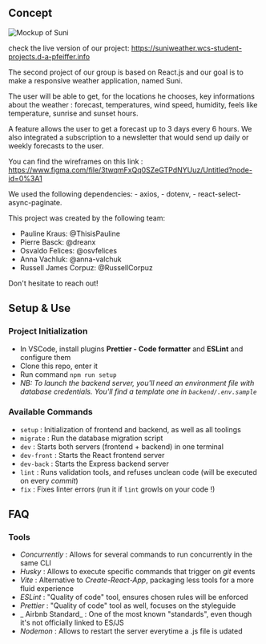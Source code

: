 ## Concept
![Mockup of Suni](https://user-images.githubusercontent.com/104513836/203733858-d0823380-991b-4fe7-aabd-db2ce1dec96e.jpg)

check the live version of our project: https://suniweather.wcs-student-projects.d-a-pfeiffer.info

The second project of our group is based on React.js and our goal is to make a responsive weather application, named Suni.

The user will be able to get, for the locations he chooses, key informations about the weather : forecast, temperatures, wind speed, humidity, feels like temperature, sunrise and sunset hours.

A feature allows the user to get a forecast up to 3 days every 6 hours.
We also integrated a subscription to a newsletter that would send up daily or weekly forecasts to the user.

You can find the wireframes on this link : https://www.figma.com/file/3twqmFxQq0SZeGTPdNYUuz/Untitled?node-id=0%3A1

We used the following dependencies:
       - axios,
       - dotenv,
       - react-select-async-paginate. 


This project was created by the following team:
  - Pauline Kraus: @ThisisPauline 
  - Pierre Basck: @dreanx 
  - Osvaldo Felices: @osvfelices 
  - Anna Vachluk: @anna-valchuk 
  - Russell James Corpuz: @RussellCorpuz

Don't hesitate to reach out! 

## Setup & Use

### Project Initialization

- In VSCode, install plugins **Prettier - Code formatter** and **ESLint** and configure them
- Clone this repo, enter it
- Run command `npm run setup`
- _NB: To launch the backend server, you'll need an environment file with database credentials. You'll find a template one in `backend/.env.sample`_

### Available Commands

- `setup` : Initialization of frontend and backend, as well as all toolings
- `migrate` : Run the database migration script
- `dev` : Starts both servers (frontend + backend) in one terminal
- `dev-front` : Starts the React frontend server
- `dev-back` : Starts the Express backend server
- `lint` : Runs validation tools, and refuses unclean code (will be executed on every _commit_)
- `fix` : Fixes linter errors (run it if `lint` growls on your code !)

## FAQ

### Tools

- _Concurrently_ : Allows for several commands to run concurrently in the same CLI
- _Husky_ : Allows to execute specific commands that trigger on _git_ events
- _Vite_ : Alternative to _Create-React-App_, packaging less tools for a more fluid experience
- _ESLint_ : "Quality of code" tool, ensures chosen rules will be enforced
- _Prettier_ : "Quality of code" tool as well, focuses on the styleguide
- _ Airbnb Standard_ : One of the most known "standards", even though it's not officially linked to ES/JS
- _Nodemon_ : Allows to restart the server everytime a .js file is udated
